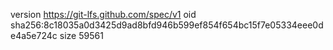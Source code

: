 version https://git-lfs.github.com/spec/v1
oid sha256:8c18035a0d3425d9ad8bfd946b599ef854f654bc15f7e05334eee0de4a5e724c
size 59561
